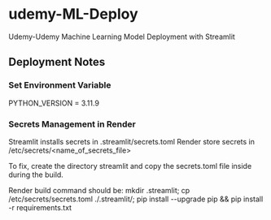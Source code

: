 # udemy-ML-Deploy
Udemy-Udemy Machine Learning Model Deployment with Streamlit

## Deployment Notes

### Set Environment Variable
PYTHON_VERSION = 3.11.9

### Secrets Management in Render

Streamlit installs secrets in .streamlit/secrets.toml
Render store secrets in /etc/secrets/<name_of_secrets_file>

To fix, create the directory streamlit and copy the 
secrets.toml file inside during the build.

Render build command should be:
mkdir .streamlit; cp /etc/secrets/secrets.toml ./.streamlit/; 
    pip install --upgrade pip && pip install -r requirements.txt

